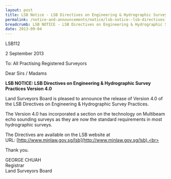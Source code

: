 ```yaml
---
layout: post
title: LSB Notice - LSB Directives on Engineering & Hydrographic Survey Practices Version 4.0
permalink: /notice-and-announcements/notice/lsb-notice--lsb-directives-on-engineering---hydrographic-survey-/
breadcrumb: LSB NOTICE - LSB Directives on Engineering & Hydrographic Survey Practices Version 4.0
date: 2013-09-04
---
```


LSB112

2 September 2013

To: All Practising Registered Surveyors

Dear Sirs / Madams

**LSB NOTICE: LSB Directives on Engineering & Hydrographic Survey Practices Version 4.0**

Land Surveyors Board is pleased to announce the release of Version 4.0 of the LSB Directives on Engineering & Hydrographic Survey Practices.<br>

The Version 4.0 has incorporated a section on the technology on Multibeam echo sounding surveys as they are now the standard requirements in most hydrographic surveys.<br>

The Directives are available on the LSB website at <br>
URL: [http://www.minlaw.gov.sg/lsb](http://www.minlaw.gov.sg/lsb).<br>

Thank you.<br>


GEORGE CHUAH<br>
Registrar<br>
Land Surveyors Board
